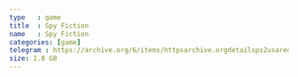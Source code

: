 ```yaml
---
type   : game
title  : Spy Fiction
name   : Spy Fiction
categories: [game]
telegram : https://archive.org/6/items/httpsarchive.orgdetailsps2usaredump3/Spy%20Fiction.7z
size: 1.8 GB
---
```



